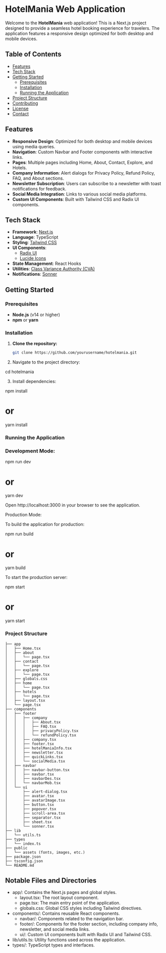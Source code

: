 # HotelMania Web Application

Welcome to the **HotelMania** web application! This is a Next.js project designed to provide a seamless hotel booking experience for travelers. The application features a responsive design optimized for both desktop and mobile devices.

## Table of Contents

- [Features](#features)
- [Tech Stack](#tech-stack)
- [Getting Started](#getting-started)
  - [Prerequisites](#prerequisites)
  - [Installation](#installation)
  - [Running the Application](#running-the-application)
- [Project Structure](#project-structure)
- [Contributing](#contributing)
- [License](#license)
- [Contact](#contact)

## Features

- **Responsive Design**: Optimized for both desktop and mobile devices using media queries.
- **Navigation**: Custom Navbar and Footer components with interactive links.
- **Pages**: Multiple pages including Home, About, Contact, Explore, and Hotels.
- **Company Information**: Alert dialogs for Privacy Policy, Refund Policy, FAQ, and About sections.
- **Newsletter Subscription**: Users can subscribe to a newsletter with toast notifications for feedback.
- **Social Media Integration**: Links to various social media platforms.
- **Custom UI Components**: Built with Tailwind CSS and Radix UI components.

## Tech Stack

- **Framework**: [Next.js](https://nextjs.org/)
- **Language**: TypeScript
- **Styling**: [Tailwind CSS](https://tailwindcss.com/)
- **UI Components**:
  - [Radix UI](https://www.radix-ui.com/)
  - [Lucide Icons](https://lucide.dev/)
- **State Management**: React Hooks
- **Utilities**: [Class Variance Authority (CVA)](https://cva.style/)
- **Notifications**: [Sonner](https://github.com/emilkowalski/sonner)

## Getting Started

### Prerequisites

- **Node.js** (v14 or higher)
- **npm** or **yarn**

### Installation

1. **Clone the repository:**

   ```bash
   git clone https://github.com/yourusername/hotelmania.git


2. Navigate to the project directory:

cd hotelmania

3. Install dependencies:

npm install
# or
yarn install


### Running the Application
### Development Mode:

npm run dev
# or
yarn dev


Open http://localhost:3000 in your browser to see the application.

Production Mode:

To build the application for production:

npm run build
# or
yarn build


To start the production server:

npm start
# or
yarn start

### Project Structure
```
├── app
│   ├── Home.tsx
│   ├── about
│   │   └── page.tsx
│   ├── contact
│   │   └── page.tsx
│   ├── explore
│   │   └── page.tsx
│   ├── globals.css
│   ├── home
│   │   └── page.tsx
│   ├── hotels
│   │   └── page.tsx
│   ├── layout.tsx
│   └── page.tsx
├── components
│   ├── footer
│   │   ├── company
│   │   │   ├── About.tsx
│   │   │   ├── FAQ.tsx
│   │   │   ├── privacyPolicy.tsx
│   │   │   └── refundPolicy.tsx
│   │   ├── company.tsx
│   │   ├── footer.tsx
│   │   ├── hotelManiaInfo.tsx
│   │   ├── newsletter.tsx
│   │   ├── quickLinks.tsx
│   │   └── socialMedia.tsx
│   ├── navbar
│   │   ├── navbar-button.tsx
│   │   ├── navbar.tsx
│   │   ├── navbarDes.tsx
│   │   └── navbarMob.tsx
│   └── ui
│       ├── alert-dialog.tsx
│       ├── avatar.tsx
│       ├── avatarImage.tsx
│       ├── button.tsx
│       ├── popover.tsx
│       ├── scroll-area.tsx
│       ├── separator.tsx
│       ├── sheet.tsx
│       └── sonner.tsx
├── lib
│   └── utils.ts
├── types
│   └── index.ts
├── public
│   └── assets (fonts, images, etc.)
├── package.json
├── tsconfig.json
└── README.md
```
## Notable Files and Directories
- app/: Contains the Next.js pages and global styles.
  - layout.tsx: The root layout component.
  - page.tsx: The main entry point of the application.
  - globals.css: Global CSS styles including Tailwind directives.
- components/: Contains reusable React components.
  - navbar/: Components related to the navigation bar.
  - footer/: Components for the footer section, including company info, newsletter, and social media links.
  - ui/: Custom UI components built with Radix UI and Tailwind CSS.
- lib/utils.ts: Utility functions used across the application.
- types/: TypeScript types and interfaces.